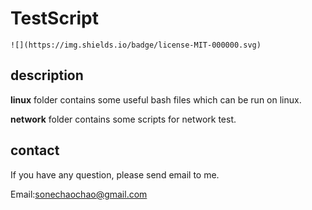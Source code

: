 # TestScript

```
![](https://img.shields.io/badge/license-MIT-000000.svg)
```

## description

**linux** folder contains some useful bash files which can be run on linux.

**network** folder contains some scripts for network test.

## contact

If you have any question, please send email to me.

Email:sonechaochao@gmail.com

